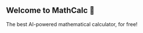 ## Welcome to MathCalc 👋
The best AI-powered mathematical calculator, for free!
<!--
MathCalc is made by [Benjamín Bobadilla](https://github.com/iakzs)
MathCalc is currently closed-sourced.
-->
